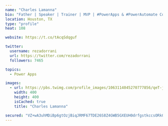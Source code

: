```yaml
---
name: "Charles Lamanna"
bio: "Father | Speaker | Trainer | MVP | #PowerApps & #PowerAutomate Community Super User | YouTuber Right-pointing triangle http://youtube.com/c/rezadorrani | Learn - Share - Clockwise rightwards and leftwards open circle arrows"
location: Houston, TX
type: "profile"
heat: 108

website: https://t.co/tAcqSdqguf

twitter:
  username: rezadorrani
  url: https://twitter.com/rezadorrani
  followers: 7465

topics:
  - Power Apps

images:
  - url: https://pbs.twimg.com/profile_images/1063114045270777856/qeT-jpWr_400x400.jpg
    width: 400
    height: 400
    isCached: true
    title: "Charles Lamanna"

secured: "VZ+wA3uhMDiBp6gtOzjBiqJRMF67TDE26S8Z4GWB5GXEUH0drfgstkccsORk0xeL1WLO+e7lLpCvsMQqbR8nCplc/11d+sb1MjqJhIzDZQ0qVScDsOPt4CMlCQ5Bq5d57blFvuYymAaXrCf4M4l8n0TflcTgRzUiB7nvqtGqWcIUK3b+ZO3oZqMcO+TmnWC6bgbrBVbcY6Wu67TTskr1y1BU8dPJuGz2n70FEFkqeyFBv4alus++W9j6Sl8g3zDF0MV7F0jA2FcA1ZknYzJzPTiOPuZzifvgXMiZOd0g2KfuITm9HImkeX0/D0rX093qREUp7YZghbILhhVjOVmeY8vcf9k/M+0VfFd4qRjBewP1k18H2STWTYzR/TkiQdk5v1KG5RsR2k8oAU4vs23wgcrVEz55MTZyBIupL/bCOtA=;5IoC9oeVfnbA1lKyW23Z6w=="
---
```


